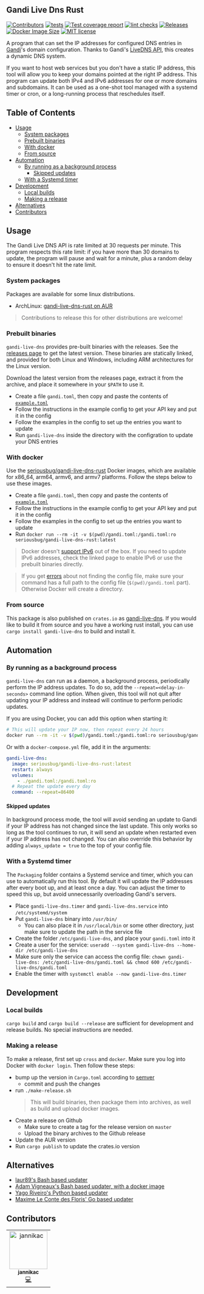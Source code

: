 ## Gandi Live Dns Rust <!-- omit in toc -->

<!-- ALL-CONTRIBUTORS-BADGE:START - Do not remove or modify this section -->

[![Contributors](https://img.shields.io/badge/all_contributors-1-orange.svg?label=contributors)](#contributors) <!-- ALL-CONTRIBUTORS-BADGE:END -->
[![tests](https://img.shields.io/github/actions/workflow/status/SeriousBug/gandi-live-dns-rust/test.yml?label=tests&branch=master)](https://github.com/SeriousBug/gandi-live-dns-rust/actions/workflows/test.yml)
[![Test coverage report](https://img.shields.io/codecov/c/github/SeriousBug/gandi-live-dns-rust)](https://codecov.io/gh/SeriousBug/gandi-live-dns-rust)
[![lint checks](https://img.shields.io/github/actions/workflow/status/SeriousBug/gandi-live-dns-rust/lint.yml?label=lints&branch=master)](https://github.com/SeriousBug/gandi-live-dns-rust/actions/workflows/lint.yml)
[![Releases](https://img.shields.io/github/v/release/SeriousBug/gandi-live-dns-rust?include_prereleases)](https://github.com/SeriousBug/gandi-live-dns-rust/releases)
[![Docker Image Size](https://img.shields.io/docker/image-size/seriousbug/gandi-live-dns-rust)](https://hub.docker.com/r/seriousbug/gandi-live-dns-rust)
[![MIT license](https://img.shields.io/github/license/SeriousBug/gandi-live-dns-rust)](https://github.com/SeriousBug/gandi-live-dns-rust/blob/master/LICENSE.txt)

A program that can set the IP addresses for configured DNS entries in
[Gandi](https://gandi.net)'s domain configuration. Thanks to Gandi's
[LiveDNS API](https://api.gandi.net/docs/livedns/),
this creates a dynamic DNS system.

If you want to host web services but you don't have a static IP address, this
tool will allow you to keep your domains pointed at the right IP address. This
program can update both IPv4 and IPv6 addresses for one or more domains and
subdomains. It can be used as a one-shot tool managed with a systemd timer
or cron, or a long-running process that reschedules itself.

## Table of Contents <!-- omit in toc -->

- [Usage](#usage)
  - [System packages](#system-packages)
  - [Prebuilt binaries](#prebuilt-binaries)
  - [With docker](#with-docker)
  - [From source](#from-source)
- [Automation](#automation)
  - [By running as a background process](#by-running-as-a-background-process)
    - [Skipped updates](#skipped-updates)
  - [With a Systemd timer](#with-a-systemd-timer)
- [Development](#development)
  - [Local builds](#local-builds)
  - [Making a release](#making-a-release)
- [Alternatives](#alternatives)
- [Contributors](#contributors)

## Usage

The Gandi Live DNS API is rate limited at 30 requests per minute. This program
respects this rate limit: if you have more than 30 domains to update, the
program will pause and wait for a minute, plus a random delay to ensure it
doesn't hit the rate limit.

### System packages

Packages are available for some linux distributions.

- ArchLinux: [gandi-live-dns-rust on AUR](https://aur.archlinux.org/packages/gandi-live-dns-rust/)

> Contributions to release this for other distributions are welcome!

### Prebuilt binaries

`gandi-live-dns` provides pre-built binaries with the releases. See the
[releases page](https://github.com/SeriousBug/gandi-live-dns-rust/releases) to
get the latest version. These binaries are statically linked, and provided for
both Linux and Windows, including ARM architectures for the Linux version.

Download the latest version from the releases page, extract it from the archive, and place it somewhere in your `$PATH` to use it.

- Create a file `gandi.toml`, then copy and paste the contents of [`example.toml`](https://raw.githubusercontent.com/SeriousBug/gandi-live-dns-rust/master/example.toml)
- Follow the instructions in the example config to get your API key and put it in the config
- Follow the examples in the config to set up the entries you want to update
- Run `gandi-live-dns` inside the directory with the configration to update your DNS entries

### With docker

Use the [seriousbug/gandi-live-dns-rust](https://hub.docker.com/r/seriousbug/gandi-live-dns-rust) Docker images, which are available for x86_64,
arm64, armv6, and armv7 platforms. Follow the steps below to use these images.

- Create a file `gandi.toml`, then copy and paste the contents of [`example.toml`](https://raw.githubusercontent.com/SeriousBug/gandi-live-dns-rust/master/example.toml)
- Follow the instructions in the example config to get your API key and put it in the config
- Follow the examples in the config to set up the entries you want to update
- Run `docker run --rm -it -v $(pwd)/gandi.toml:/gandi.toml:ro seriousbug/gandi-live-dns-rust:latest`

> Docker doesn't [support IPv6](https://docs.docker.com/config/daemon/ipv6/) out
> of the box. If you need to update IPv6 addresses, check the linked page to enable IPv6 or use the prebuilt binaries directly.

> If you get [errors](https://stackoverflow.com/questions/42248198/how-to-mount-a-single-file-in-a-volume) about not finding the config file, make sure your command
> has a full path to the config file (`$(pwd)/gandi.toml` part). Otherwise
> Docker will create a directory.

### From source

This package is also published on `crates.io` as
[gandi-live-dns](https://crates.io/crates/gandi-live-dns). If you would like to
build it from source and you have a working rust install, you can use `cargo install gandi-live-dns` to build and install it.

## Automation

### By running as a background process

`gandi-live-dns` can run as a daemon, a background process, periodically perform
the IP address updates. To do so, add the `--repeat=<delay-in-seconds>` command
line option. When given, this tool will not quit after updating your IP address
and instead will continue to perform periodic updates.

If you are using Docker, you can add this option when starting it:

```bash
# This will update your IP now, then repeat every 24 hours
docker run --rm -it -v $(pwd)/gandi.toml:/gandi.toml:ro seriousbug/gandi-live-dns-rust:latest --repeat=86400
```

Or with a `docker-compose.yml` file, add it in the arguments:

```yml
gandi-live-dns:
  image: seriousbug/gandi-live-dns-rust:latest
  restart: always
  volumes:
    - ./gandi.toml:/gandi.toml:ro
  # Repeat the update every day
  command: --repeat=86400
```

#### Skipped updates

In background process mode, the tool will avoid sending an update to Gandi if
your IP address has not changed since the last update. This only works so long
as the tool continues to run, it will send an update when restarted even if your
IP address has not changed. You can also override this behavior by adding
`always_update = true` to the top of your config file.

### With a Systemd timer

The `Packaging` folder contains a Systemd service and timer, which you can use
to automatically run this tool. By default it will update the IP addresses after
every boot up, and at least once a day. You can adjust the timer to speed this
up, but avoid unnecessarily overloading Gandi's servers.

- Place `gandi-live-dns.timer` and `gandi-live-dns.service` into `/etc/systemd/system`
- Put `gandi-live-dns` binary into `/usr/bin/`
  - You can also place it in `/usr/local/bin` or some other directory, just make sure to update the path in the service file
- Create the folder `/etc/gandi-live-dns`, and place your `gandi.toml` into it
- Create a user for the service: `useradd --system gandi-live-dns --home-dir /etc/gandi-live-dns`
- Make sure only the service can access the config file: `chown gandi-live-dns: /etc/gandi-live-dns/gandi.toml && chmod 600 /etc/gandi-live-dns/gandi.toml`
- Enable the timer with `systemctl enable --now gandi-live-dns.timer`

## Development

### Local builds

`cargo build` and `cargo build --release` are sufficient for development and release builds.
No special instructions are needed.

### Making a release

To make a release, first set up `cross` and `docker`. Make sure you log into
Docker with `docker login`. Then follow these steps:

- bump up the version in `Cargo.toml` according to [semver](https://semver.org/)
  - commit and push the changes
- run `./make-release.sh`
  > This will build binaries, then package them into archives, as well as
  > build and upload docker images.
- Create a release on Github
  - Make sure to create a tag for the release version on `master`
  - Upload the binary archives to the Github release
- Update the AUR version
- Run `cargo publish` to update the crates.io version

## Alternatives

- [laur89's Bash based updater](https://github.com/laur89/docker-gandi-dns-update)
- [ Adam Vigneaux's Bash based updater, with a docker image](https://github.com/AdamVig/gandi-dynamic-dns)
- [Yago Riveiro's Python based updater](https://github.com/yriveiro/giu)
- [ Maxime Le Conte des Floris' Go based updater](https://github.com/mlcdf/dyndns)

## Contributors

<!-- ALL-CONTRIBUTORS-LIST:START - Do not remove or modify this section -->
<!-- prettier-ignore-start -->
<!-- markdownlint-disable -->
<table>
  <tbody>
    <tr>
      <td align="center"><a href="https://github.com/jannikac"><img src="https://avatars.githubusercontent.com/u/21014142?v=4?s=100" width="100px;" alt="jannikac"/><br /><sub><b>jannikac</b></sub></a><br /><a href="https://github.com/SeriousBug/gandi-live-dns-rust/commits?author=jannikac" title="Code">💻</a></td>
    </tr>
  </tbody>
</table>

<!-- markdownlint-restore -->
<!-- prettier-ignore-end -->

<!-- ALL-CONTRIBUTORS-LIST:END -->
<!-- prettier-ignore-start -->
<!-- markdownlint-disable -->

<!-- markdownlint-restore -->
<!-- prettier-ignore-end -->

<!-- ALL-CONTRIBUTORS-LIST:END -->
